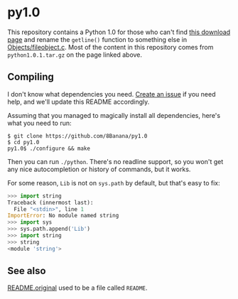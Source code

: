 # py1.0

This repository contains a Python 1.0 for those who can't find
[this download page](http://legacy.python.org/download/releases/src/)
and rename the `getline()` function to something else in
[Objects/fileobject.c](Objects/fileobject.c). Most of the content in
this repository comes from `python1.0.1.tar.gz` on the page linked above.

## Compiling

I don't know what dependencies you need. [Create an
issue](https://github.com/8Banana/py1.0/issues/new) if you need help,
and we'll update this README accordingly.

Assuming that you managed to magically install all dependencies, here's
what you need to run:

    $ git clone https://github.com/8Banana/py1.0
    $ cd py1.0
    py1.0$ ./configure && make

Then you can run `./python`. There's no readline support, so you won't
get any nice autocompletion or history of commands, but it works.

For some reason, `Lib` is not on `sys.path` by default, but that's easy to fix:

```python
>>> import string
Traceback (innermost last):
  File "<stdin>", line 1
ImportError: No module named string
>>> import sys
>>> sys.path.append('Lib')
>>> import string
>>> string
<module 'string'>
```

## See also

[README.original](README.original) used to be a file called `README`.
